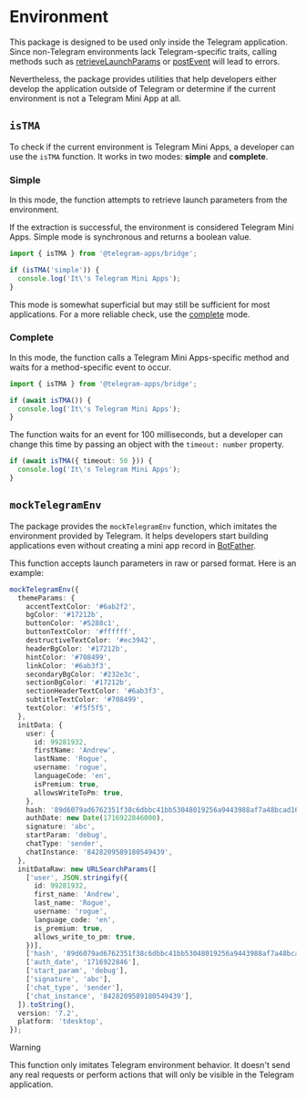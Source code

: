 # Environment

This package is designed to be used only inside the Telegram application. Since non-Telegram
environments lack Telegram-specific traits, calling methods such
as [retrieveLaunchParams](launch-parameters.md) or [postEvent](methods.md#postevent) will lead to
errors.

Nevertheless, the package provides utilities that help developers either develop the application
outside of Telegram or determine if the current environment is not a Telegram Mini App at all.

## `isTMA`

To check if the current environment is Telegram Mini Apps, a developer can use the `isTMA` function.
It works in two modes: **simple** and **complete**.

### Simple

In this mode, the function attempts to retrieve launch parameters from the environment.

If the extraction is successful, the environment is considered Telegram Mini Apps.
Simple mode is synchronous and returns a boolean value.

```ts
import { isTMA } from '@telegram-apps/bridge';

if (isTMA('simple')) {
  console.log('It\'s Telegram Mini Apps');
}
```

This mode is somewhat superficial but may still be sufficient for most applications. For a more
reliable check, use the [complete](#complete) mode.

### Complete

In this mode, the function calls a Telegram Mini Apps-specific method and waits for a
method-specific event to occur.

```ts
import { isTMA } from '@telegram-apps/bridge';

if (await isTMA()) {
  console.log('It\'s Telegram Mini Apps');
}
```

The function waits for an event for 100 milliseconds, but a developer can change this time
by passing an object with the `timeout: number` property.

```ts
if (await isTMA({ timeout: 50 })) {
  console.log('It\'s Telegram Mini Apps');
}
```

## `mockTelegramEnv`

The package provides the `mockTelegramEnv` function, which imitates the environment provided by
Telegram. It helps developers start building applications even without creating a mini app record in
[BotFather](https://t.me/botfather).

This function accepts launch parameters in raw or parsed format. Here is an example:

```ts
mockTelegramEnv({
  themeParams: {
    accentTextColor: '#6ab2f2',
    bgColor: '#17212b',
    buttonColor: '#5288c1',
    buttonTextColor: '#ffffff',
    destructiveTextColor: '#ec3942',
    headerBgColor: '#17212b',
    hintColor: '#708499',
    linkColor: '#6ab3f3',
    secondaryBgColor: '#232e3c',
    sectionBgColor: '#17212b',
    sectionHeaderTextColor: '#6ab3f3',
    subtitleTextColor: '#708499',
    textColor: '#f5f5f5',
  },
  initData: {
    user: {
      id: 99281932,
      firstName: 'Andrew',
      lastName: 'Rogue',
      username: 'rogue',
      languageCode: 'en',
      isPremium: true,
      allowsWriteToPm: true,
    },
    hash: '89d6079ad6762351f38c6dbbc41bb53048019256a9443988af7a48bcad16ba31',
    authDate: new Date(1716922846000),
    signature: 'abc',
    startParam: 'debug',
    chatType: 'sender',
    chatInstance: '8428209589180549439',
  },
  initDataRaw: new URLSearchParams([
    ['user', JSON.stringify({
      id: 99281932,
      first_name: 'Andrew',
      last_name: 'Rogue',
      username: 'rogue',
      language_code: 'en',
      is_premium: true,
      allows_write_to_pm: true,
    })],
    ['hash', '89d6079ad6762351f38c6dbbc41bb53048019256a9443988af7a48bcad16ba31'],
    ['auth_date', '1716922846'],
    ['start_param', 'debug'],
    ['signature', 'abc'],
    ['chat_type', 'sender'],
    ['chat_instance', '8428209589180549439'],
  ]).toString(),
  version: '7.2',
  platform: 'tdesktop',
});
```

> [!WARNING]
> This function only imitates Telegram environment behavior. It doesn't send any real
> requests or perform actions that will only be visible in the Telegram application.
